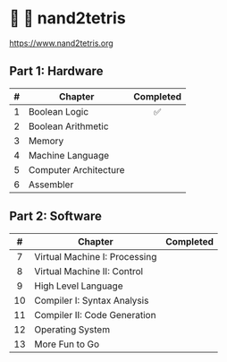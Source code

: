 # 🔌 🧱 nand2tetris

<https://www.nand2tetris.org>

## Part 1: Hardware

|  #  | Chapter               | Completed |
| :-: | --------------------- | :-------: |
|  1  | Boolean Logic         |    ✅     |
|  2  | Boolean Arithmetic    |           |
|  3  | Memory                |           |
|  4  | Machine Language      |           |
|  5  | Computer Architecture |           |
|  6  | Assembler             |           |

## Part 2: Software

|  #  | Chapter                       | Completed |
| :-: | ----------------------------- | :-------: |
|  7  | Virtual Machine I: Processing |           |
|  8  | Virtual Machine II: Control   |           |
|  9  | High Level Language           |           |
| 10  | Compiler I: Syntax Analysis   |           |
| 11  | Compiler II: Code Generation  |           |
| 12  | Operating System              |           |
| 13  | More Fun to Go                |           |
